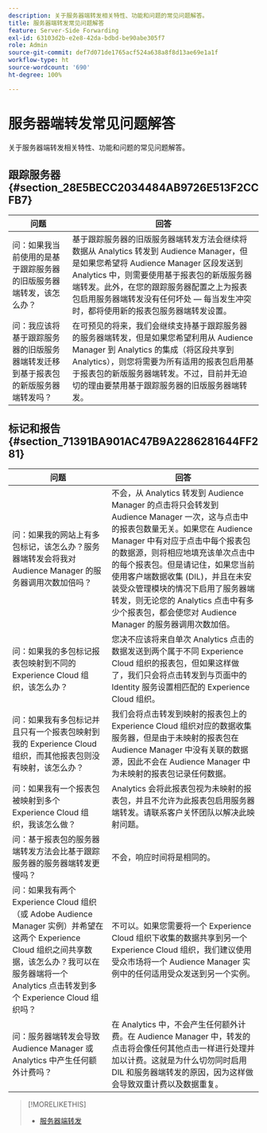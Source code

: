 ```yaml
---
description: 关于服务器端转发相关特性、功能和问题的常见问题解答。
title: 服务器端转发常见问题解答
feature: Server-Side Forwarding
exl-id: 63103d2b-e2e8-42da-bdbd-be90abe305f7
role: Admin
source-git-commit: def7d071de1765acf524a638a8f8d13ae69e1a1f
workflow-type: ht
source-wordcount: '690'
ht-degree: 100%

---
```


# 服务器端转发常见问题解答

关于服务器端转发相关特性、功能和问题的常见问题解答。

## 跟踪服务器 {#section_28E5BECC2034484AB9726E513F2CCFB7}

| 问题 | 回答 |
|--- |--- |
| 问：如果我当前使用的是基于跟踪服务器的旧版服务器端转发，该怎么办？ | 基于跟踪服务器的旧版服务器端转发方法会继续将数据从 Analytics 转发到 Audience Manager，但是如果您希望将 Audience Manager 区段发送到 Analytics 中，则需要使用基于报表包的新版服务器端转发。此外，在您的跟踪服务器配置之上为报表包启用服务器端转发没有任何坏处 — 每当发生冲突时，都将使用新的报表包服务器端转发设置。 |
| 问：我应该将基于跟踪服务器的旧版服务器端转发迁移到基于报表包的新版服务器端转发吗？ | 在可预见的将来，我们会继续支持基于跟踪服务器的服务器端转发，但是如果您希望利用从 Audience Manager 到 Analytics 的集成（将区段共享到 Analytics），则您将需要为所有适用的报表包启用基于报表包的新版服务器端转发。不过，目前并无迫切的理由要禁用基于跟踪服务器的旧版服务器端转发。 |

## 标记和报告 {#section_71391BA901AC47B9A2286281644FF281}

| 问题 | 回答 |
|--- |--- |
| 问：如果我的网站上有多包标记，该怎么办？服务器端转发会将我对 Audience Manager 的服务器调用次数加倍吗？ | 不会，从 Analytics 转发到 Audience Manager 的点击将只会转发到 Audience Manager 一次，这与点击中的报表包数量无关。如果您在 Audience Manager 中有对应于点击中每个报表包的数据源，则将相应地填充该单次点击中的每个报表包。但是请记住，如果您当前使用客户端数据收集 (DIL)，并且在未安装受众管理模块的情况下启用了服务器端转发，则无论您的 Analytics 点击中有多少个报表包，都会使您对 Audience Manager 的服务器调用次数加倍。 |
| 问：如果我的多包标记报表包映射到不同的 Experience Cloud 组织，该怎么办？ | 您决不应该将来自单次 Analytics 点击的数据发送到两个属于不同 Experience Cloud 组织的报表包，但如果这样做了，我们只会将点击转发到与页面中的 Identity 服务设置相匹配的 Experience Cloud 组织。 |
| 问：如果我有多包标记并且只有一个报表包映射到我的 Experience Cloud 组织，而其他报表包则没有映射，该怎么办？ | 我们会将点击转发到映射的报表包上的 Experience Cloud 组织对应的数据收集服务器，但是由于未映射的报表包在 Audience Manager 中没有关联的数据源，因此不会在 Audience Manager 中为未映射的报表包记录任何数据。 |
| 问：如果我有一个报表包被映射到多个 Experience Cloud 组织，我该怎么做？ | Analytics 会将此报表包视为未映射的报表包，并且不允许为此报表包启用服务器端转发。请联系客户关怀团队以解决此映射问题。 |
| 问：基于报表包的服务器端转发方法会比基于跟踪服务器的服务器端转发更慢吗？ | 不会，响应时间将是相同的。 |
| 问：如果我有两个 Experience Cloud 组织（或 Adobe Audience Manager 实例）并希望在这两个 Experience Cloud 组织之间共享数据，该怎么办？我可以在服务器端将一个 Analytics 点击转发到多个 Experience Cloud 组织吗？ | 不可以。如果您需要将一个 Experience Cloud 组织下收集的数据共享到另一个 Experience Cloud 组织，我们建议使用受众市场将一个 Audience Manager 实例中的任何适用受众发送到另一个实例。 |
| 问：服务器端转发会导致 Audience Manager 或 Analytics 中产生任何额外计费吗？ | 在 Analytics 中，不会产生任何额外计费。在 Audience Manager 中，转发的点击将会像任何其他点击一样进行处理并加以计费。这就是为什么切勿同时启用 DIL 和服务器端转发的原因，因为这样做会导致双重计费以及数据重复。 |

>[!MORELIKETHIS]
>
>* [服务器端转发](/help/admin/admin/c-manage-report-suites/c-edit-report-suites/general/c-server-side-forwarding/ssf.md)
